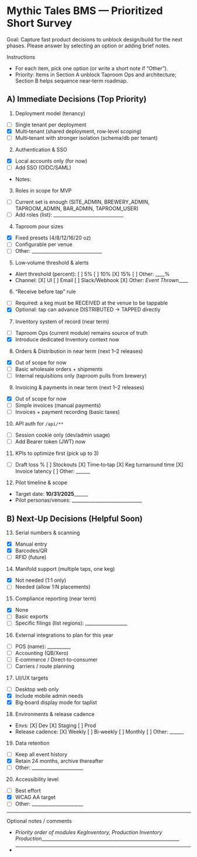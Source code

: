 # Mythic Tales BMS — Prioritized Short Survey

Goal: Capture fast product decisions to unblock design/build for the next phases. Please answer by selecting an option or adding brief notes.

Instructions
- For each item, pick one option (or write a short note if “Other”).
- Priority: Items in Section A unblock Taproom Ops and architecture; Section B helps sequence near‑term roadmap.

## A) Immediate Decisions (Top Priority)

1) Deployment model (tenancy)
- [ ] Single tenant per deployment
- [X] Multi‑tenant (shared deployment, row‑level scoping)
- [ ] Multi‑tenant with stronger isolation (schema/db per tenant)

2) Authentication & SSO
- [X] Local accounts only (for now)
- [ ] Add SSO (OIDC/SAML)
- Notes:

3) Roles in scope for MVP
- [ ] Current set is enough (SITE_ADMIN, BREWERY_ADMIN, TAPROOM_ADMIN, BAR_ADMIN, TAPROOM_USER)
- [ ] Add roles (list): ______________________________

4) Taproom pour sizes
- [X] Fixed presets (4/8/12/16/20 oz)
- [ ] Configurable per venue
- [ ] Other: ______________________________

5) Low‑volume threshold & alerts
- Alert threshold (percent): [ ] 5%  [ ] 10%  [X] 15%  [ ] Other: ____%
- Channel: [X] UI   [ ] Email  [ ] Slack/Webhook  [X] Other: _Event Thrown_____

6) “Receive before tap” rule
- [ ] Required: a keg must be RECEIVED at the venue to be tappable
- [X] Optional: tap can advance DISTRIBUTED → TAPPED directly

7) Inventory system of record (near term)
- [ ] Taproom Ops (current module) remains source of truth
- [X] Introduce dedicated Inventory context now

8) Orders & Distribution in near term (next 1–2 releases)
- [X] Out of scope for now
- [ ] Basic wholesale orders + shipments
- [ ] Internal requisitions only (taproom pulls from brewery)

9) Invoicing & payments in near term (next 1–2 releases)
- [X] Out of scope for now
- [ ] Simple invoices (manual payments)
- [ ] Invoices + payment recording (basic taxes)

10) API auth for `/api/**`
- [ ] Session cookie only (dev/admin usage)
- [ ] Add Bearer token (JWT) now

11) KPIs to optimize first (pick up to 3)
- [ ] Draft loss %  [ ] Stockouts  [X] Time‑to‑tap  [X] Keg turnaround time  [X] Invoice latency  [ ] Other: ______

12) Pilot timeline & scope
- Target date: __10/31/2025________
- Pilot personas/venues: ______________________________

## B) Next‑Up Decisions (Helpful Soon)

13) Serial numbers & scanning
- [X] Manual entry
- [X] Barcodes/QR
- [ ] RFID (future)

14) Manifold support (multiple taps, one keg)
- [X] Not needed (1:1 only)
- [ ] Needed (allow 1:N placements)

15) Compliance reporting (near term)
- [X] None
- [ ] Basic exports
- [ ] Specific filings (list regions): __________________

16) External integrations to plan for this year
- [ ] POS (name): __________
- [ ] Accounting (QB/Xero)
- [ ] E‑commerce / Direct‑to‑consumer
- [ ] Carriers / route planning

17) UI/UX targets
- [ ] Desktop web only
- [X] Include mobile admin needs
- [X] Big‑board display mode for taplist

18) Environments & release cadence
- Envs: [X] Dev  [X] Staging  [ ] Prod
- Release cadence: [X] Weekly  [ ] Bi‑weekly  [ ] Monthly  [ ] Other: ______

19) Data retention
- [ ] Keep all event history
- [X] Retain 24 months, archive thereafter
- [ ] Other: ______________________

20) Accessibility level
- [ ] Best effort
- [X] WCAG AA target
- [ ] Other: ______________________

---

Optional notes / comments

- _Priority order of modules KegInventory, Production Inventory Production____________________________________________________________
- _____________________________________________________________
